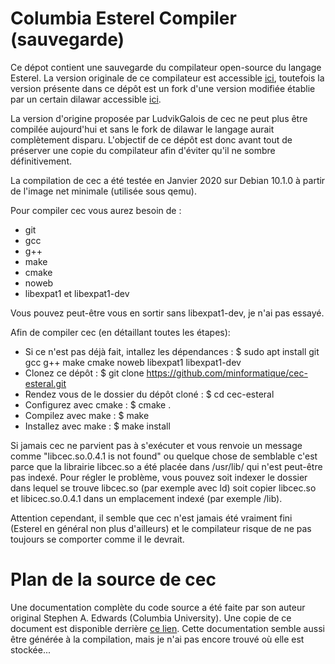 Columbia Esterel Compiler (sauvegarde)
==========================================

Ce dépot contient une sauvegarde du compilateur open-source du langage Esterel.
La version originale de ce compilateur est accessible [ici](http://www.cs.columbia.edu/~sedwards/cec/), toutefois la version présente dans ce dépôt est un fork d'une version modifiée établie par un certain dilawar accessible [ici](https://github.com/dilawar/cec-esteral).

La version d'origine proposée par LudvikGalois de cec ne peut plus être compilée aujourd'hui et sans le fork de dilawar le langage aurait complètement disparu. L'objectif de ce dépôt est donc avant tout de préserver une copie du compilateur afin d'éviter qu'il ne sombre définitivement.

La compilation de cec a été testée en Janvier 2020 sur Debian 10.1.0 à partir de l'image net minimale (utilisée sous qemu).

Pour compiler cec vous aurez besoin de :
 - git
 - gcc
 - g++
 - make
 - cmake
 - noweb
 - libexpat1 et libexpat1-dev

Vous pouvez peut-être vous en sortir sans libexpat1-dev, je n'ai pas essayé.

Afin de compiler cec (en détaillant toutes les étapes):
 - Si ce n'est pas déjà fait, intallez les dépendances : $ sudo apt install git gcc g++ make cmake noweb libexpat1 libexpat1-dev
 - Clonez ce dépôt : $ git clone https://github.com/minformatique/cec-esteral.git
 - Rendez vous de le dossier du dépôt cloné : $ cd cec-esteral
 - Configurez avec cmake : $ cmake .
 - Compilez avec make : $ make
 - Installez avec make : $ make install

Si jamais cec ne parvient pas à s'exécuter et vous renvoie un message comme "libcec.so.0.4.1 is not found" ou quelque chose de semblable c'est parce que la librairie libcec.so a été placée dans /usr/lib/ qui n'est peut-être pas indexé. Pour régler le problème, vous pouvez soit indexer le dossier dans lequel se trouve libcec.so (par exemple avec ld) soit copier libcec.so et libicec.so.0.4.1 dans un emplacement indexé (par exemple /lib).

Attention cependant, il semble que cec n'est jamais été vraiment fini (Esterel en général non plus d'ailleurs) et le compilateur risque de ne pas toujours se comporter comme il le devrait.


Plan de la source de cec
========================

Une documentation complète du code source a été faite par son auteur original Stephen A. Edwards (Columbia University). Une copie de ce document est disponible derrière [ce lien](http://www.cs.columbia.edu/~%20sedwards/cec). Cette documentation semble aussi être générée à la compilation, mais je n'ai pas encore trouvé où elle est stockée...
